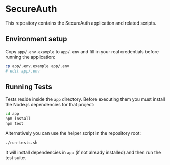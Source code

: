 # SecureAuth

This repository contains the SecureAuth application and related scripts.

## Environment setup

Copy `app/.env.example` to `app/.env` and fill in your real credentials before running the application:

```bash
cp app/.env.example app/.env
# edit app/.env
```

## Running Tests

Tests reside inside the `app` directory. Before executing them you must install the Node.js dependencies for that project:

```bash
cd app
npm install
npm test
```

Alternatively you can use the helper script in the repository root:

```bash
./run-tests.sh
```

It will install dependencies in `app` (if not already installed) and then run the test suite.
